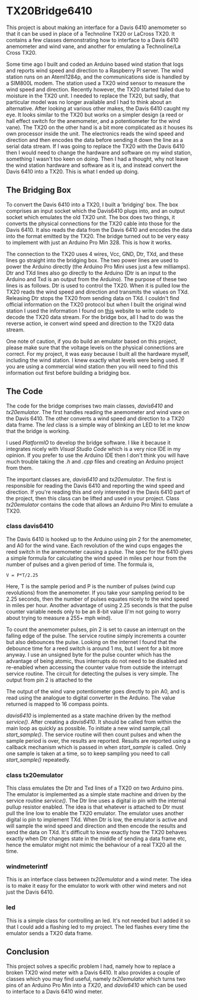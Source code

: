 # TX20Bridge6410
This project is about making an interface for a Davis 6410 anemometer so that it can be used in place of a Technoline TX20 or LaCross TX20. It contains a few classes demonstrating how to interface to a Davis 6410 anemometer and wind vane, and another for emulating a Technoline/La Cross TX20.

 Some time ago I built and coded an Arduino based wind station that logs and reports wind speed and direction to a Raspberry PI server. The wind station runs on an Ateml1284p, and the communications side is handled by a SIM800L modem. The station used a TX20 wind sensor to measure the wind speed and direction.  Recently however, the TX20 started failed due to moisture in the TX20 unit. I needed to replace the TX20, but sadly, that particular model was no longer available and I had to think about an alternative. After looking at various other makes, the Davis 6410 caught my eye. It looks similar to the TX20 but works on a simpler design (a reed or hall effect switch for the anemometer, and a potentiometer for the wind vane). The TX20 on the other hand is a bit more complicated as it houses its own processor inside the unit. The electronics reads the wind speed and direction and then encodes the data before sending it down the line as a serial data stream. If I was going to replace the TX20 with the Davis 6410 then I would need to change the hardware and software on my wind station, something I wasn't too keen on doing. Then I had a thought, why not leave the wind station hardware and software as it is, and instead convert the Davis 6410 into a TX20. This is what I ended up doing.

## The Bridging Box
To convert the Davis 6410 into a TX20, I built a 'bridging' box. The box comprises an input socket which the Davis6410 plugs into, and an output socket which emulates the old TX20 unit. The box does two things, it converts the physical connections for the TX20 cable into those for the Davis 6410. It also reads the data from the Davis 6410 and encodes the data into the format emitted by the TX20. The bridge turned out to be very easy to implement with just an Arduino Pro Min 328. This is how it works.

The connection to the TX20 uses 4 wires, Vcc, GND, Dtr, TXd, and these lines go straight into the bridging box. The two power lines are used to power the Arduino directly (the Arduino Pro Mini uses just a few milliamps). Dtr and TXd lines also go directly to the Arduino (Dtr is an input to the Arduino and Txd is an output from the Arduino). The purpose of these two lines is as follows. Dtr is used to control the TX20. When it is pulled low the TX20 reads the wind speed and direction and transmits the values on TXd. Releasing Dtr stops the TX20 from sending data on TXd. I couldn't find official information on the TX20 protocol but when I built the original wind station I used the information I found on [this](https://app.grammarly.com/ddocs/1246441284) website to write code to decode the TX20 data stream. For the bridge box, all I had to do was the reverse action, ie convert wind speed and direction to the TX20 data stream.

One note of caution, if you do build an emulator based on this project, please make sure that the voltage levels on the physical connections are correct. For my project, it was easy because I built all the hardware myself, including the wind station. I knew exactly what levels were being used. If you are using a commercial wind station then you will need to find this information out first before building a bridging box.

## The Code
The code for the bridge comprises two main classes, *davis6410* and *tx20emulator*. The first handles reading the anemometer and wind vane on the Davis 6410. The other converts a wind speed and direction to a TX20 data frame. The *led* class is a simple way of blinking an LED to let me know that the bridge is working.

I used *PlatformIO* to develop the bridge software. I like it because it integrates nicely with *Visual Studio Code* which is a very nice IDE in my opinion. If you prefer to use the Arduino IDE then I don't think you will have much trouble taking the *.h* and *.cpp* files and creating an Arduino project from them.

The important classes are, *davis6410* and *tx20emulator*. The first is responsible for reading the Davis 6410 and reporting the wind speed and direction. If you're reading this and only interested in the  Davis 6410 part of the project, then this class can be lifted and used in your project. Class *tx20emulator* contains the code that allows an Arduino Pro Mini to emulate a TX20.

### class davis6410
The Davis 6410 is hooked up to the Arduino using pin 2 for the anemometer, and A0 for the wind vane. Each revolution of the wind cups engages the reed switch in the anemometer causing a pulse. The spec for the 6410 gives a simple formula for calculating the wind speed in miles per hour from the number of pulses and a given period of time. The formula is,
```
V = P*T/2.25
```
Here, T is the sample period and P is the number of pulses (wind cup revolutions) from the anemometer. If you take your sampling period to be 2.25 seconds, then the number of pulses equates nicely to the wind speed in miles per hour. Another advantage of using 2.25 seconds is that the pulse counter variable needs only to be an 8-bit value (I'm not going to worry about trying to measure a 255+ mph wind).

To count the anemometer pulses, pin 2 is set to cause an interrupt on the falling edge of the pulse. The service routine simply increments a counter but also debounces the pulse. Looking on the internet I found that the debounce time for a reed switch is around 1 ms, but I went for a bit more anyway. I use an unsigned byte for the pulse counter which has the advantage of being atomic, thus interrupts do not need to be disabled and re-enabled when accessing the counter value from outside the interrupt service routine. The circuit for detecting the pulses is very simple. The output from pin 2 is attached to the

The output of the wind vane potentiometer goes directly to pin A0, and is read using the analogue to digital converter in the Arduino. The value returned is mapped to 16 compass points.

*davis6410* is implemented as a state machine driven by the method *service()*. After creating a *davis6410*. It should be called from within the main loop as quickly as possible. To initiate a new wind sample,call *start_sample()*. The service routine will then count pulses and when the sample period is over, the results are reported. Results are reported using a callback mechanism which is passed in when *start_sample* is called. Only one sample is taken at a time, so to keep sampling you need to call *start_sample()* repeatedly.

### class tx20emulator
This class emulates the Dtr and Txd lines of a TX20 on two Arduino pins. The emulator is implemented as a simple state machine and driven by the service routine *service()*. The Dtr line uses a digital io pin with the internal pullup resistor enabled. The idea is that whatever is attached to Dtr must pull the line low to enable the TX20 emulator. The emulator uses another digital io pin to implement TXd. When Dtr is low, the emulator is active and will sample the wind speed and direction and then encode the results and send the data on TXd. It's difficult to know exactly how the TX20 behaves exactly when Dtr changes state in the middle of sending a data frame etc, hence the emulator might not mimic the behaviour of a real TX20 all the time.

### windmeterintf
This is an interface class between *tx20emulator* and a wind meter. The idea is to make it easy for the emulator to work with other wind meters and not just the Davis 6410.

### led
This is a simple class for controlling an led. It's not needed but I added it so that I could add a flashing led to my project. The led flashes every time the emulator sends a TX20 data frame.

## Conclusion
This project solves a specific problem I had, namely how to replace a broken TX20 wind meter with a Davis 6410. It also provides a couple of classes which you may find useful, namely *tx20emulator* which turns two pins of an Arduino Pro Min into a *TX20*, and *davis6410* which can be used to interface to a Davis 6410 wind meter.

